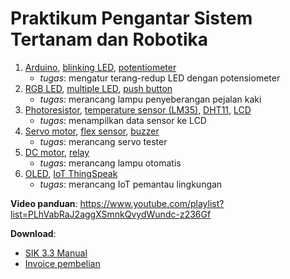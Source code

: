 # Praktikum Pengantar Sistem Tertanam dan Robotika

1. [Arduino](00_arduino.md), [blinking LED](01_blink.md), [potentiometer](02_potentiometer.md)
    - _tugas_: mengatur terang-redup LED dengan potensiometer
2. [RGB LED](03_rgb.md), [multiple LED](04_multiled.md), [push button](05_pushbutton.md)
    - _tugas_: merancang lampu penyeberangan pejalan kaki
3. [Photoresistor](06_photoresistor.md), [temperature sensor (LM35)](07_temp.md), [DHT11](07_temp-dht11.md), [LCD](15_lcdscreen.md)
    - _tugas_: menampilkan data sensor ke LCD
4. [Servo motor](08_servo.md), [flex sensor](09_flex.md), [buzzer](11_buzzer.md)
    - _tugas_: merancang servo tester
5. [DC motor](12_motor.md), [relay](13_relay.md)
    - _tugas_: merancang lampu otomatis
6. [OLED](16_oled.md), [IoT ThingSpeak](16_iot.md)
    - _tugas_: merancang IoT pemantau lingkungan

**Video panduan**: <https://www.youtube.com/playlist?list=PLhVabRaJ2aggXSmnkQvydWundc-z236Gf>

**Download**:
- [SIK 3.3 Manual](https://cdn.sparkfun.com/datasheets/Kits/SIK/V33/SIK%203.3%20Manual.pdf)
- [Invoice pembelian](invoice.pdf)
